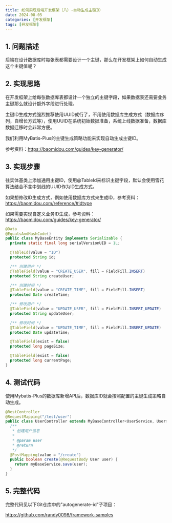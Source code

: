 ```yaml
---
title: 如何实现后端开发框架（八）-自动生成主键ID
date: 2024-08-05
categories: [开发框架]
tags: [开发框架]
---
```


## 1. 问题描述

后端在设计数据库时每张表都需要设计一个主键，那么在开发框架上如何自动生成这个主键值呢？



## 2. 实现思路

在开发框架上给每张数据库表都设计一个独立的主键字段，如果数据表还需要业务主键那么就设计额外字段进行处理。

主键ID生成方式强烈推荐使用UUID就行了，不用使用数据库生成方式（数据库序列，自增长方式等），使用UUID在系统初始数据准备，系统上线数据准备，数据库数据迁移时会非常方便。

我们利用MyBatis-Plus的主键生成策略功能来实现自动生成主键ID。

参考资料：https://baomidou.com/guides/key-generator/



## 3. 实现步骤

往实体基类上添加通用主键ID，使用@TableId来标识主键字段，默认会使用雪花算法结合不含中划线的UUID作为ID生成方式。

如果想修改ID生成方式，例如使用数据库方式来生成ID，参考资料：https://baomidou.com/reference/#idtype

如果需要实现自定义业务ID生成，参考资料：https://baomidou.com/guides/key-generator/

```java
@Data
@EqualsAndHashCode()
public class MyBaseEntity implements Serializable {
  private static final long serialVersionUID = 1L;

  @TableId(value = "ID")
  protected String id;

  /** 创建用户 */
  @TableField(value = "CREATE_USER", fill = FieldFill.INSERT)
  protected String createUser;

  /** 创建时间 */
  @TableField(value = "CREATE_TIME", fill = FieldFill.INSERT)
  protected Date createTime;

  /** 修改用户 */
  @TableField(value = "UPDATE_USER", fill = FieldFill.INSERT_UPDATE)
  protected String updateUser;

  /** 修改时间 */
  @TableField(value = "UPDATE_TIME", fill = FieldFill.INSERT_UPDATE)
  protected Date updateTime;

  @TableField(exist = false)
  protected long pageSize;

  @TableField(exist = false)
  protected long currentPage;
}
```



## 4. 测试代码

使用Mybatis-Plus的数据库新增API后，数据库ID就会按照配置的主键生成策略自动生成。

```java
@RestController
@RequestMapping("/test/user")
public class UserController extends MyBaseController<UserService, User> {
  /**
   * 创建用户信息
   *
   * @param user
   * @return
   */
  @PostMapping(value = "/create")
  public boolean create(@RequestBody User user) {
    return myBaseService.save(user);
  }
}
```



## 5. 完整代码

完整代码见以下Git仓库中的"autogenerate-id"子项目：

https://github.com/randy0098/framework-samples